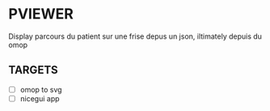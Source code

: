 # PVIEWER

Display parcours du patient sur une frise depus un json, iltimately depuis
du omop


## TARGETS
- [ ] omop to svg
- [ ] nicegui app
